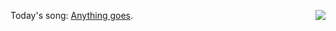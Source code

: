 <img src="http://scripting.com/images/2020/01/18/anythingGoes.png" border="0" align="right">Today's song: <a href="https://www.youtube.com/watch?v=3aeQ3DmKU7A">Anything goes</a>. 
